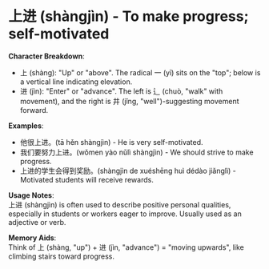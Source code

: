 # **上进 (shàngjìn) - To make progress; self-motivated**

**Character Breakdown**:  
- 上 (shàng): "Up" or "above". The radical 一 (yī) sits on the "top"; below is a vertical line indicating elevation.  
- 进 (jìn): "Enter" or "advance". The left is 辶 (chuò, "walk" with movement), and the right is 井 (jǐng, "well")-suggesting movement forward.

**Examples**:  
- 他很上进。(tā hěn shàngjìn) - He is very self-motivated.  
- 我们要努力上进。(wǒmen yào nǔlì shàngjìn) - We should strive to make progress.  
- 上进的学生会得到奖励。(shàngjìn de xuéshēng huì dédào jiǎnglì) - Motivated students will receive rewards.

**Usage Notes**:  
上进 (shàngjìn) is often used to describe positive personal qualities, especially in students or workers eager to improve. Usually used as an adjective or verb.

**Memory Aids**:  
Think of 上 (shàng, "up") + 进 (jìn, "advance") = "moving upwards", like climbing stairs toward progress.
